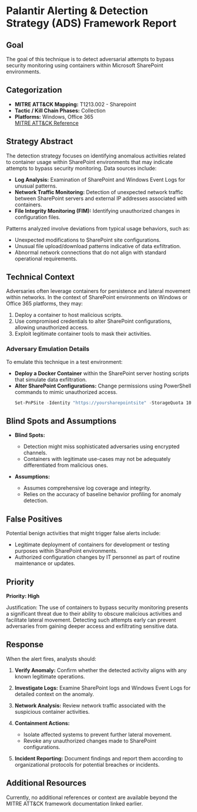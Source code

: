 # Palantir Alerting & Detection Strategy (ADS) Framework Report

## Goal
The goal of this technique is to detect adversarial attempts to bypass security monitoring using containers within Microsoft SharePoint environments.

## Categorization

- **MITRE ATT&CK Mapping:** T1213.002 - Sharepoint
- **Tactic / Kill Chain Phases:** Collection
- **Platforms:** Windows, Office 365  
[MITRE ATT&CK Reference](https://attack.mitre.org/techniques/T1213/002)

## Strategy Abstract

The detection strategy focuses on identifying anomalous activities related to container usage within SharePoint environments that may indicate attempts to bypass security monitoring. Data sources include:

- **Log Analysis:** Examination of SharePoint and Windows Event Logs for unusual patterns.
- **Network Traffic Monitoring:** Detection of unexpected network traffic between SharePoint servers and external IP addresses associated with containers.
- **File Integrity Monitoring (FIM):** Identifying unauthorized changes in configuration files.

Patterns analyzed involve deviations from typical usage behaviors, such as:

- Unexpected modifications to SharePoint site configurations.
- Unusual file upload/download patterns indicative of data exfiltration.
- Abnormal network connections that do not align with standard operational requirements.

## Technical Context

Adversaries often leverage containers for persistence and lateral movement within networks. In the context of SharePoint environments on Windows or Office 365 platforms, they may:

1. Deploy a container to host malicious scripts.
2. Use compromised credentials to alter SharePoint configurations, allowing unauthorized access.
3. Exploit legitimate container tools to mask their activities.

### Adversary Emulation Details

To emulate this technique in a test environment:
- **Deploy a Docker Container** within the SharePoint server hosting scripts that simulate data exfiltration.
- **Alter SharePoint Configurations:** Change permissions using PowerShell commands to mimic unauthorized access.
  ```powershell
  Set-PnPSite -Identity "https://yoursharepointsite" -StorageQuota 1000GB -UserCodeMaximumLevel FullTrust
  ```

## Blind Spots and Assumptions

- **Blind Spots:**
  - Detection might miss sophisticated adversaries using encrypted channels.
  - Containers with legitimate use-cases may not be adequately differentiated from malicious ones.

- **Assumptions:**
  - Assumes comprehensive log coverage and integrity.
  - Relies on the accuracy of baseline behavior profiling for anomaly detection.

## False Positives

Potential benign activities that might trigger false alerts include:

- Legitimate deployment of containers for development or testing purposes within SharePoint environments.
- Authorized configuration changes by IT personnel as part of routine maintenance or updates.

## Priority
**Priority: High**

Justification:
The use of containers to bypass security monitoring presents a significant threat due to their ability to obscure malicious activities and facilitate lateral movement. Detecting such attempts early can prevent adversaries from gaining deeper access and exfiltrating sensitive data.

## Response

When the alert fires, analysts should:

1. **Verify Anomaly:** Confirm whether the detected activity aligns with any known legitimate operations.
2. **Investigate Logs:** Examine SharePoint logs and Windows Event Logs for detailed context on the anomaly.
3. **Network Analysis:** Review network traffic associated with the suspicious container activities.
4. **Containment Actions:**
   - Isolate affected systems to prevent further lateral movement.
   - Revoke any unauthorized changes made to SharePoint configurations.

5. **Incident Reporting:** Document findings and report them according to organizational protocols for potential breaches or incidents.

## Additional Resources

Currently, no additional references or context are available beyond the MITRE ATT&CK framework documentation linked earlier.